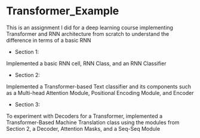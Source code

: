 # Transformer_Example
This is an assignment I did for a deep learning course implementing Transformer and RNN architecture from scratch to understand the difference in terms of a basic RNN

*   Section 1:

 Implemented a basic RNN cell, RNN Class, and an RNN Classifier
 
*   Section 2:

  Implemented a Transformer-based Text classifier and its components such as a Multi-head Attention Module, Positional Encoding Module, and Encoder

*   Section 3:

  To experiment with Decoders for a Transformer, implemented a Transformer-Based Machine Translation class using the modules from Section 2, a Decoder, Attention Masks, and a Seq-Seq Module
